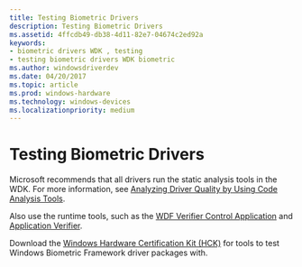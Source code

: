 ```yaml
---
title: Testing Biometric Drivers
description: Testing Biometric Drivers
ms.assetid: 4ffcdb49-db38-4d11-82e7-04674c2ed92a
keywords:
- biometric drivers WDK , testing
- testing biometric drivers WDK biometric
ms.author: windowsdriverdev
ms.date: 04/20/2017
ms.topic: article
ms.prod: windows-hardware
ms.technology: windows-devices
ms.localizationpriority: medium
---
```


# Testing Biometric Drivers


Microsoft recommends that all drivers run the static analysis tools in the WDK. For more information, see [Analyzing Driver Quality by Using Code Analysis Tools](https://msdn.microsoft.com/windows-drivers/develop/analyzing_driver_quality_by_using_code_analysis_tools).

Also use the runtime tools, such as the [WDF Verifier Control Application](https://msdn.microsoft.com/library/windows/hardware/ff556129) and [Application Verifier](https://msdn.microsoft.com/library/windows/hardware/ff541329).

Download the [Windows Hardware Certification Kit (HCK)](https://go.microsoft.com/fwlink/p/?LinkId=733613) for tools to test Windows Biometric Framework driver packages with.

 

 





